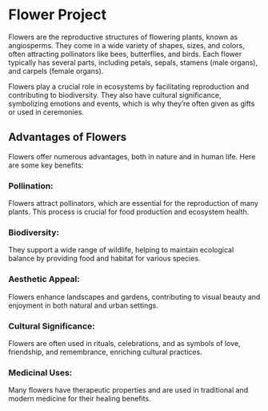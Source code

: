 # Flower Project
Flowers are the reproductive structures of flowering plants, known as angiosperms. They come in a wide variety of shapes, sizes, and colors, often attracting pollinators like bees, butterflies, and birds. Each flower typically has several parts, including petals, sepals, stamens (male organs), and carpels (female organs).

Flowers play a crucial role in ecosystems by facilitating reproduction and contributing to biodiversity. They also have cultural significance, symbolizing emotions and events, which is why they’re often given as gifts or used in ceremonies.
## Advantages of Flowers
Flowers offer numerous advantages, both in nature and in human life. Here are some key benefits:

### Pollination:
Flowers attract pollinators, which are essential for the reproduction of many plants. This process is crucial for food production and ecosystem health.

### Biodiversity:
They support a wide range of wildlife, helping to maintain ecological balance by providing food and habitat for various species.

### Aesthetic Appeal:
Flowers enhance landscapes and gardens, contributing to visual beauty and enjoyment in both natural and urban settings.

### Cultural Significance:
Flowers are often used in rituals, celebrations, and as symbols of love, friendship, and remembrance, enriching cultural practices.

### Medicinal Uses:
Many flowers have therapeutic properties and are used in traditional and modern medicine for their healing benefits.
